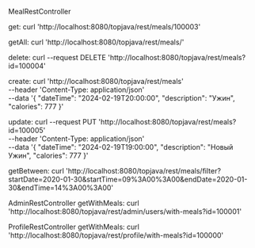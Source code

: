 MealRestController

get:
curl 'http://localhost:8080/topjava/rest/meals/100003'

getAll:
curl 'http://localhost:8080/topjava/rest/meals/'

delete:
curl --request DELETE 'http://localhost:8080/topjava/rest/meals?id=100004'

create:
curl 'http://localhost:8080/topjava/rest/meals' \
--header 'Content-Type: application/json' \
--data '{
"dateTime": "2024-02-19T20:00:00",
"description": "Ужин",
"calories": 777
}'

update:
curl --request PUT 'http://localhost:8080/topjava/rest/meals?id=100005' \
--header 'Content-Type: application/json' \
--data '{
"dateTime": "2024-02-19T19:00:00",
"description": "Новый Ужин",
"calories": 777
}'

getBetween:
curl 'http://localhost:8080/topjava/rest/meals/filter?startDate=2020-01-30&startTime=09%3A00%3A00&endDate=2020-01-30&endTime=14%3A00%3A00'


AdminRestController
getWithMeals:
curl 'http://localhost:8080/topjava/rest/admin/users/with-meals?id=100001'


ProfileRestController
getWithMeals:
curl 'http://localhost:8080/topjava/rest/profile/with-meals?id=100000'